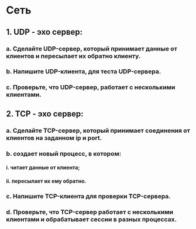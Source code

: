 # Сеть

## 1. UDP - эхо сервер:
### a. Сделайте UDP-сервер, который принимает данные от клиентов и пересылает их обратно клиенту.
### b. Напишите UDP-клиента, для теста UDP-сервера.
### c. Проверьте, что UDP-сервер, работает с несколькими клиентами.
## 2. ТСP - эхо сервер:
### a. Сделайте TCP-сервер, который принимает соединения от клиентов на заданном ip и port.
### b. создает новый процесс, в котором:
#### i. читает данные от клиента;
#### ii. пересылает их ему обратно.
### c. Напишите TCP-клиента для проверки TCP-сервера.
### d. Проверьте, что TCP-сервер работает с несколькими клиентами и обрабатывает сессии в разных процессах.
